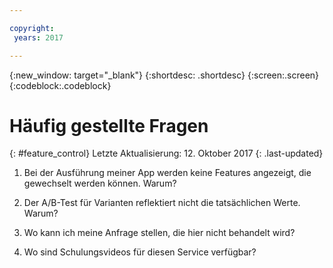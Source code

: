 ```yaml
---

copyright:
 years: 2017

---
```


{:new_window: target="_blank"}
{:shortdesc: .shortdesc}
{:screen:.screen}
{:codeblock:.codeblock}

# Häufig gestellte Fragen
{: #feature_control}
Letzte Aktualisierung: 12. Oktober 2017
{: .last-updated}


1.	Bei der Ausführung meiner App werden keine Features angezeigt, die gewechselt werden können. Warum?


2.	Der A/B-Test für Varianten reflektiert nicht die tatsächlichen Werte. Warum?


3.	Wo kann ich meine Anfrage stellen, die hier nicht behandelt wird?


4.	Wo sind Schulungsvideos für diesen Service verfügbar?
